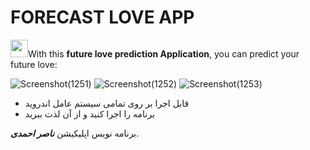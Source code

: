 <h1> FORECAST LOVE APP </h1>

<p><img src="https://steamuserimages-a.akamaihd.net/ugc/865111010749072620/3EDFB75E3169FDFDCE549D9E7234C0D1773B101E/?imw=1024&imh=1024&ima=fit&impolicy=Letterbox&imcolor=%23000000&letterbox=true"  width="28">With this <strong>future love prediction Application</strong>, you can predict your future love:</p>

![Screenshot(1251)](https://user-images.githubusercontent.com/125409221/229806687-f90f0dca-7477-49c9-9f4e-63ad069f8160.png) ![Screenshot(1252)](https://user-images.githubusercontent.com/125409221/229806690-21643a7c-0bff-4d85-b3fe-8feb5a14fe07.jpg) ![Screenshot(1253)](https://user-images.githubusercontent.com/125409221/229806702-4a7c4ecf-9aec-4b3e-83c2-148761012ace.jpg)
<ul>
  <li>
    قابل اجرا بر روی تمامی سیستم عامل اندروید
</li>
  <li>
    برنامه را اجرا کنید و از  آن لذت ببرید
  </li>
</ul>
برنامه نویس اپلیکیشن <em><strong>ناصر احمدی</strong></em>.

